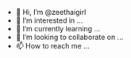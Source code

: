 - 👋 Hi, I’m @zeethaigirl
- 👀 I’m interested in ...
- 🌱 I’m currently learning ...
- 💞️ I’m looking to collaborate on ...
- 📫 How to reach me ...

<!---
zeethaigirl/zeethaigirl is a ✨ special ✨ repository because its `README.md` (this file) appears on your GitHub profile.
You can click the Preview link to take a look at your changes.
--->
